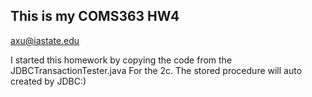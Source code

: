## This is my COMS363 HW4
axu@iastate.edu

I started this homework by copying the code from the JDBCTransactionTester.java
For the 2c. The stored procedure will auto created by JDBC:)